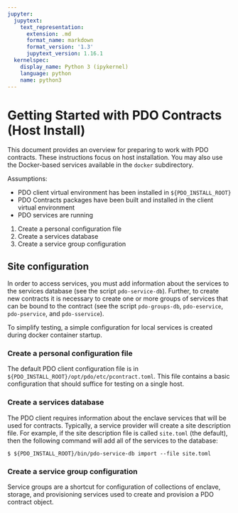 ```yaml
---
jupyter:
  jupytext:
    text_representation:
      extension: .md
      format_name: markdown
      format_version: '1.3'
      jupytext_version: 1.16.1
  kernelspec:
    display_name: Python 3 (ipykernel)
    language: python
    name: python3
---
```


# Getting Started with PDO Contracts (Host Install) #

This document provides an overview for preparing to work with PDO
contracts. These instructions focus on host installation. You may also
use the Docker-based services available in the `docker` subdirectory.

Assumptions:
* PDO client virtual environment has been installed in `${PDO_INSTALL_ROOT}`
* PDO Contracts packages have been built and installed in the client virtual environment
* PDO services are running

1. Create a personal configuration file
2. Create a services database
3. Create a service group configuration


## Site configuration

In order to access services, you must add information about the
services to the services database (see the script
`pdo-service-db`). Further, to create new contracts it is necessary to
create one or more groups of services that can be bound to the
contract (see the script `pdo-groups-db`, `pdo-eservice`,
`pdo-pservice`, and `pdo-sservice`).

To simplify testing, a simple configuration for local services is
created during docker container startup.

### Create a personal configuration file

The default PDO client configuration file is in
`${PDO_INSTALL_ROOT}/opt/pdo/etc/pcontract.toml`. This file contains a
basic configuration that should suffice for testing on a single host.

### Create a services database

The PDO client requires information about the enclave services that
will be used for contracts. Typically, a service provider will create
a site description file. For example, if the site description file is
called `site.toml` (the default), then the following command will add
all of the services to the database:

```
$ ${PDO_INSTALL_ROOT}/bin/pdo-service-db import --file site.toml
```

### Create a service group configuration

Service groups are a shortcut for configuration of collections of
enclave, storage, and provisioning services used to create and
provision a PDO contract object.
